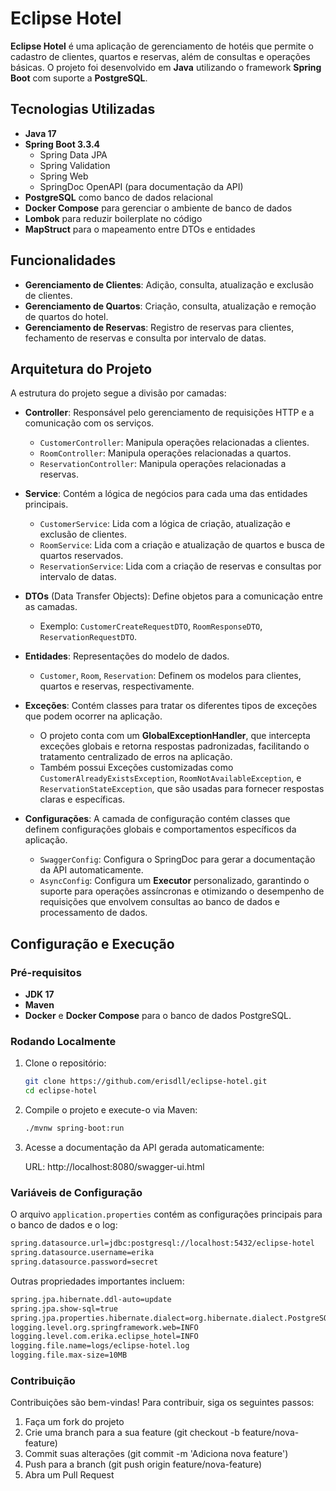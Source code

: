 # Eclipse Hotel

**Eclipse Hotel** é uma aplicação de gerenciamento de hotéis que permite o cadastro de clientes, quartos e reservas, além de consultas e operações básicas. O projeto foi desenvolvido em **Java** utilizando o framework **Spring Boot** com suporte a **PostgreSQL**.

## Tecnologias Utilizadas

- **Java 17**
- **Spring Boot 3.3.4**
  - Spring Data JPA
  - Spring Validation
  - Spring Web
  - SpringDoc OpenAPI (para documentação da API)
- **PostgreSQL** como banco de dados relacional
- **Docker Compose** para gerenciar o ambiente de banco de dados
- **Lombok** para reduzir boilerplate no código
- **MapStruct** para o mapeamento entre DTOs e entidades

## Funcionalidades

- **Gerenciamento de Clientes**: Adição, consulta, atualização e exclusão de clientes.
- **Gerenciamento de Quartos**: Criação, consulta, atualização e remoção de quartos do hotel.
- **Gerenciamento de Reservas**: Registro de reservas para clientes, fechamento de reservas e consulta por intervalo de datas.

## Arquitetura do Projeto

A estrutura do projeto segue a divisão por camadas:

- **Controller**: Responsável pelo gerenciamento de requisições HTTP e a comunicação com os serviços.
  - `CustomerController`: Manipula operações relacionadas a clientes.
  - `RoomController`: Manipula operações relacionadas a quartos.
  - `ReservationController`: Manipula operações relacionadas a reservas.
  
- **Service**: Contém a lógica de negócios para cada uma das entidades principais.
  - `CustomerService`: Lida com a lógica de criação, atualização e exclusão de clientes.
  - `RoomService`: Lida com a criação e atualização de quartos e busca de quartos reservados.
  - `ReservationService`: Lida com a criação de reservas e consultas por intervalo de datas.

- **DTOs** (Data Transfer Objects): Define objetos para a comunicação entre as camadas.
  - Exemplo: `CustomerCreateRequestDTO`, `RoomResponseDTO`, `ReservationRequestDTO`.

- **Entidades**: Representações do modelo de dados.
  - `Customer`, `Room`, `Reservation`: Definem os modelos para clientes, quartos e reservas, respectivamente.

- **Exceções**: Contém classes para tratar os diferentes tipos de exceções que podem ocorrer na aplicação.
  - O projeto conta com um **GlobalExceptionHandler**, que intercepta exceções globais e retorna respostas padronizadas, facilitando o tratamento centralizado de erros na aplicação.
  - Também possui Exceções customizadas como `CustomerAlreadyExistsException`, `RoomNotAvailableException`, e `ReservationStateException`, que são usadas para fornecer respostas claras e específicas.
 

- **Configurações**: A camada de configuração contém classes que definem configurações globais e comportamentos específicos da aplicação.
  - `SwaggerConfig`: Configura o SpringDoc para gerar a documentação da API automaticamente.
  - `AsyncConfig`: Configura um **Executor** personalizado, garantindo o suporte para operações assíncronas e otimizando o desempenho de requisições que envolvem consultas ao banco de dados e processamento de dados.


## Configuração e Execução

### Pré-requisitos

- **JDK 17**
- **Maven**
- **Docker** e **Docker Compose** para o banco de dados PostgreSQL.

### Rodando Localmente

1. Clone o repositório:
   ```bash
   git clone https://github.com/erisdll/eclipse-hotel.git
   cd eclipse-hotel

2. Compile o projeto e execute-o via Maven:
   ```bash
   ./mvnw spring-boot:run

3. Acesse a documentação da API gerada automaticamente:
  
    URL: http://localhost:8080/swagger-ui.html

### Variáveis de Configuração

O arquivo `application.properties` contém as configurações principais para o banco de dados e o log:

```bash
spring.datasource.url=jdbc:postgresql://localhost:5432/eclipse-hotel
spring.datasource.username=erika
spring.datasource.password=secret
```

Outras propriedades importantes incluem:
```bash
spring.jpa.hibernate.ddl-auto=update
spring.jpa.show-sql=true
spring.jpa.properties.hibernate.dialect=org.hibernate.dialect.PostgreSQLDialect
logging.level.org.springframework.web=INFO
logging.level.com.erika.eclipse_hotel=INFO
logging.file.name=logs/eclipse-hotel.log
logging.file.max-size=10MB
```

### Contribuição

Contribuições são bem-vindas! Para contribuir, siga os seguintes passos:
1. Faça um fork do projeto
2. Crie uma branch para a sua feature (git checkout -b feature/nova-feature)
3. Commit suas alterações (git commit -m 'Adiciona nova feature')
4. Push para a branch (git push origin feature/nova-feature)
5. Abra um Pull Request
